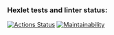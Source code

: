 ### Hexlet tests and linter status:
[![Actions Status](https://github.com/Jarweb01/frontend-project-lvl1/workflows/hexlet-check/badge.svg)](https://github.com/Jarweb01/frontend-project-lvl1/actions)
[![Maintainability](https://api.codeclimate.com/v1/badges/ee8c02e73f9337da2a41/maintainability)](https://codeclimate.com/github/Jarweb01/frontend-project-lvl1/maintainability)